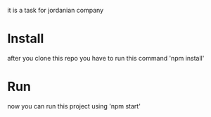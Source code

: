 it is a task for jordanian company 
# Install
after you clone this repo you have to run this command 
'npm install'

# Run
now you can run this project using 
'npm start'

